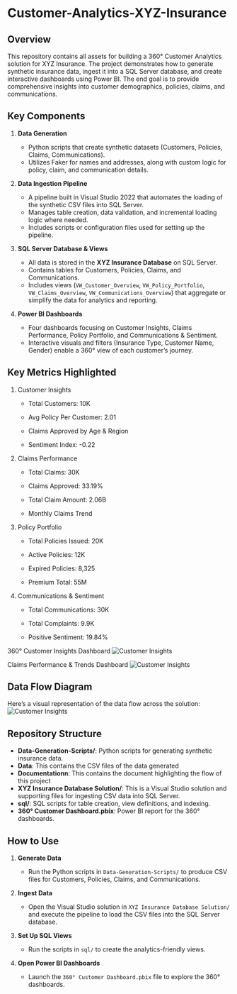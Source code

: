 # Customer-Analytics-XYZ-Insurance

## Overview
This repository contains all assets for building a 360° Customer Analytics solution for XYZ Insurance. The project demonstrates how to generate synthetic insurance data, ingest it into a SQL Server database, and create interactive dashboards using Power BI. The end goal is to provide comprehensive insights into customer demographics, policies, claims, and communications.

## Key Components

1. **Data Generation**  
   - Python scripts that create synthetic datasets (Customers, Policies, Claims, Communications).
   - Utilizes Faker for names and addresses, along with custom logic for policy, claim, and communication details.

2. **Data Ingestion Pipeline**  
   - A pipeline built in Visual Studio 2022 that automates the loading of the synthetic CSV files into SQL Server.
   - Manages table creation, data validation, and incremental loading logic where needed.
   - Includes scripts or configuration files used for setting up the pipeline.

3. **SQL Server Database & Views**  
   - All data is stored in the **XYZ Insurance Database** on SQL Server.
   - Contains tables for Customers, Policies, Claims, and Communications.
   - Includes views (`VW_Customer_Overview`, `VW_Policy_Portfolio`, `VW_Claims_Overview`, `VW_Communications_Overview`) that aggregate or simplify the data for analytics and reporting.

4. **Power BI Dashboards**  
   - Four dashboards focusing on Customer Insights, Claims Performance, Policy Portfolio, and Communications & Sentiment.
   - Interactive visuals and filters (Insurance Type, Customer Name, Gender) enable a 360° view of each customer’s journey.


## Key Metrics Highlighted
1. Customer Insights

     - Total Customers: 10K
      
     - Avg Policy Per Customer: 2.01
   
     - Claims Approved by Age & Region
   
     - Sentiment Index: -0.22

2. Claims Performance

     - Total Claims: 30K
      
     - Claims Approved: 33.19%
      
     - Total Claim Amount: 2.06B
      
     - Monthly Claims Trend

3. Policy Portfolio

     - Total Policies Issued: 20K
      
     - Active Policies: 12K
      
     - Expired Policies: 8,325
      
     - Premium Total: 55M

3. Communications & Sentiment

     - Total Communications: 30K
      
     - Total Complaints: 9.9K
      
     - Positive Sentiment: 19.84%

360° Customer Insights Dashboard ![Customer Insights](Documentationn/360°-Customer-Insights-Dashboard.png)

Claims Performance & Trends Dashboard ![Customer Insights](https://github.com/Nzavo/Customer-Analytics-XYZ-Insurance/Documentationn/Claims-Performance-&-Trends-Dashboard.png)

## Data Flow Diagram

Here’s a visual representation of the data flow across the solution:   
![Customer Insights](https://github.com/Nzavo/Customer-Analytics-XYZ-Insurance/Documentationn/Solution-Architecture.png)


## Repository Structure


- **Data-Generation-Scripts/**: Python scripts for generating synthetic insurance data.
- **Data**: This contains the CSV files of the data generated
- **Documentationn**: This contains the document highlighting the flow of this project
- **XYZ Insurance Database Solution/**: This is a Visual Studio solution and supporting files for ingesting CSV data into SQL Server.  
- **sql/**: SQL scripts for table creation, view definitions, and indexing.  
- **360° Customer Dashboard.pbix**: Power BI report for the 360° dashboards.

## How to Use

1. **Generate Data**  
   - Run the Python scripts in `Data-Generation-Scripts/` to produce CSV files for Customers, Policies, Claims, and Communications.

2. **Ingest Data**  
   - Open the Visual Studio solution in `XYZ Insurance Database Solution/` and execute the pipeline to load the CSV files into the SQL Server database.

3. **Set Up SQL Views**  
   - Run the scripts in `sql/` to create the analytics-friendly views.

4. **Open Power BI Dashboards**  
   - Launch the `360° Customer Dashboard.pbix` file to explore the 360° dashboards.

